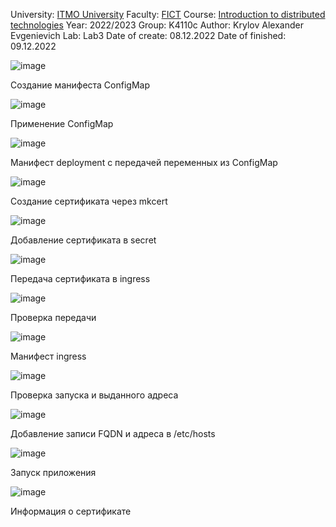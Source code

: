 University: [ITMO University](https://itmo.ru/ru/)
Faculty: [FICT](https://fict.itmo.ru)
Course: [Introduction to distributed technologies](https://github.com/itmo-ict-faculty/introduction-to-distributed-technologies)
Year: 2022/2023
Group: K4110c
Author: Krylov Alexander Evgenievich
Lab: Lab3
Date of create: 08.12.2022
Date of finished: 09.12.2022

![image](https://user-images.githubusercontent.com/44921066/206851895-5402184a-039a-425c-b101-0473eaab507b.png)

Создание манифеста ConfigMap

![image](https://user-images.githubusercontent.com/44921066/206851901-8ad1c304-56a3-4f69-9e26-3af2c9d27ca4.png)

Применение ConfigMap

![image](https://user-images.githubusercontent.com/44921066/206851926-efbdc41c-37fb-4a09-a890-8326c32b1124.png)

Манифест deployment с передачей переменных из ConfigMap

![image](https://user-images.githubusercontent.com/44921066/206851937-9fc19751-f80c-4cf4-b111-9c2df1f211a0.png)

Создание сертификата через mkcert

![image](https://user-images.githubusercontent.com/44921066/206851947-eb1e506e-72db-4f1e-a212-a7729c560d04.png)

Добавление сертификата в secret

![image](https://user-images.githubusercontent.com/44921066/206851966-b8bafdb4-e547-4ec8-a300-6e70a4ec3fed.png)

Передача сертификата в ingress

![image](https://user-images.githubusercontent.com/44921066/206851979-9ccc0634-9991-421c-948e-ddf41305add2.png)

Проверка передачи

![image](https://user-images.githubusercontent.com/44921066/206851987-4e793f75-a568-479d-8831-28b0a950fc08.png)

Манифест ingress

![image](https://user-images.githubusercontent.com/44921066/206851997-2902586d-5b32-49a2-9fdb-b4351501ab77.png)

Проверка запуска и выданного адреса

![image](https://user-images.githubusercontent.com/44921066/206852008-c19e2f18-f984-475f-8bb2-fb11eaad6887.png)

Добавление записи FQDN и адреса в /etc/hosts

![image](https://user-images.githubusercontent.com/44921066/206852023-6ba2d551-d4fb-436d-bbc9-bb5fdc0f9c08.png)

Запуск приложения

![image](https://user-images.githubusercontent.com/44921066/206852033-aaf0d413-e883-4bad-a3a6-850a26c1122d.png)

Информация о сертификате


